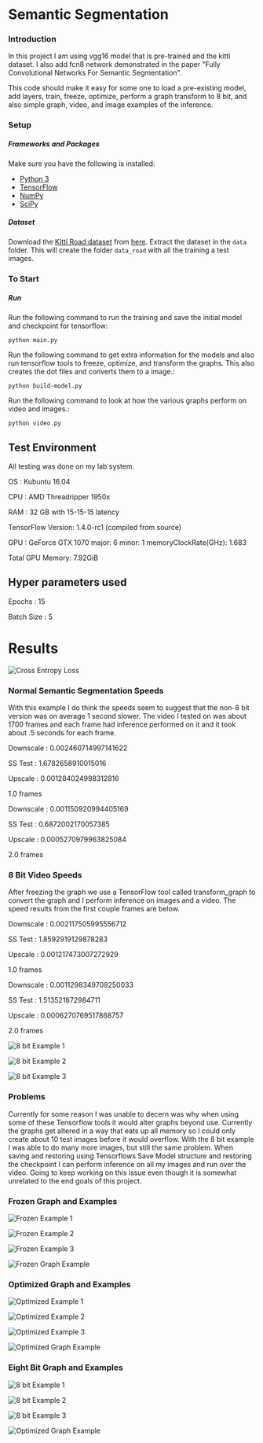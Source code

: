 # Semantic Segmentation
### Introduction
In this project I am using vgg16 model that is pre-trained and the kitti dataset.  I also add fcn8 network demonstrated in the paper "Fully Convolutional Networks For Semantic Segmentation".

This code should make it easy for some one to load a pre-existing model, add layers, train, freeze, optimize, perform a graph transform to 8 bit, and also simple graph, video, and image examples of the inference.

### Setup
##### Frameworks and Packages
Make sure you have the following is installed:
 - [Python 3](https://www.python.org/)
 - [TensorFlow](https://www.tensorflow.org/)
 - [NumPy](http://www.numpy.org/)
 - [SciPy](https://www.scipy.org/)
##### Dataset
Download the [Kitti Road dataset](http://www.cvlibs.net/datasets/kitti/eval_road.php) from [here](http://www.cvlibs.net/download.php?file=data_road.zip).  Extract the dataset in the `data` folder.  This will create the folder `data_road` with all the training a test images.

### To Start

##### Run
Run the following command to run the training and save the initial model and checkpoint for tensorflow:
```
python main.py
```

Run the following command to get extra information for the models and also run tensorflow tools to freeze, optimize, and transform the graphs.  This also creates the dot files and converts them to a image.:
```
python build-model.py
```

Run the following command to look at how the various graphs perform on video and images.:
```
python video.py
```

## Test Environment
All testing was done on my lab system.


OS : Kubuntu 16.04

CPU : AMD Threadripper 1950x

RAM : 32 GB with 15-15-15 latency

TensorFlow Version: 1.4.0-rc1 (compiled from source)

GPU : GeForce GTX 1070 major: 6 minor: 1 memoryClockRate(GHz): 1.683

Total GPU Memory: 7.92GiB


## Hyper parameters used
Epochs : 15

Batch Size : 5


# Results
![Cross Entropy Loss](runs/normal/1508797633.1374235.png?raw=true "Cross Entropy Loss")

### Normal Semantic Segmentation Speeds
With this example I do think the speeds seem to suggest that the non-8 bit version was on average 1 second slower.  The video I tested on was about 1700 frames and each frame had inference performed on it and it took about .5 seconds for each frame.

Downscale : 0.002460714997141622

SS Test : 1.6782658910015016

Upscale : 0.001284024998312816

1.0 frames


Downscale : 0.001150920994405169

SS Test : 0.6872002170057385

Upscale : 0.0005270979963825084

2.0 frames


### 8 Bit Video Speeds
After freezing the graph we use a TensorFlow tool called transform_graph to convert the graph and I perform inference on images and a video.  The speed results from the first couple frames are below.

Downscale : 0.002117505995556712

SS Test : 1.8592919129878283

Upscale : 0.001217473007272929

1.0 frames


Downscale : 0.0011298349709250033

SS Test : 1.513521872984711

Upscale : 0.0006270769517868757

2.0 frames

![8 bit Example 1](runs/eight_bit/1508725963.9354362/um_000000.png?raw=true "Example 1")

![8 bit Example 2](runs/eight_bit/1508725963.9354362/um_000006.png?raw=true "Example 2")

![8 bit Example 3](runs/eight_bit/1508725963.9354362/um_000009.png?raw=true "Example 3")

### Problems
Currently for some reason I was unable to decern was why when using some of these Tensorflow tools it would alter graphs beyond use.  Currently the graphs get altered in a way that eats up all memory so I could only create about 10 test images before it would overflow.  With the 8 bit example I was able to do many more images, but still the same problem.  When saving and restoring using Tensorflows Save Model structure and restoring the checkpoint I can perform inference on all my images and run over the video.  Going to keep working on this issue even though it is somewhat unrelated to the end goals of this project.

### Frozen Graph and Examples
![Frozen Example 1](runs/freeze/1508772627.4712257/um_000009.png?raw=true "Example 1")

![Frozen Example 2](runs/freeze/1508772627.4712257/um_000017.png?raw=true "Example 2")

![Frozen Example 3](runs/freeze/1508772627.4712257/um_000090.png?raw=true "Example 3")

![Frozen Graph Example](runs/freeze/graph.dot.png?raw=true "Frozen Graph Example")

### Optimized Graph and Examples
![Optimized Example 1](runs/optimized/1508772893.5949483/um_000009.png?raw=true "Example 1")

![Optimized Example 2](runs/optimized/1508772893.5949483/um_000017.png?raw=true "Example 2")

![Optimized Example 3](runs/optimized/1508772893.5949483/um_000090.png?raw=true "Example 3")

![Optimized Graph Example](runs/optimized/graph.dot.png?raw=true "Optimized Graph Example")

### Eight Bit Graph and Examples
![8 bit Example 1](runs/eight_bit/1508801115.3053203/um_000009.png?raw=true "Example 1")

![8 bit Example 2](runs/eight_bit/1508801115.3053203/um_000017.png?raw=true "Example 2")

![8 bit Example 3](runs/eight_bit/1508801115.3053203/um_000090.png?raw=true "Example 3")

![Optimized Graph Example](runs/eight_bit/graph.dot.png?raw=true "Eight Bit Graph Example")